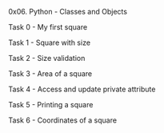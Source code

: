 0x06. Python - Classes and Objects

Task 0 - My first square

Task 1 - Square with size

Task 2 - Size validation

Task 3 - Area of a square

Task 4 - Access and update private attribute

Task 5 - Printing a square

Task 6 - Coordinates of a square
